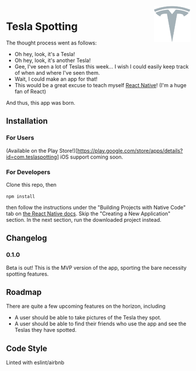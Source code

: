 <img src="images/transparentTeslaLogo.png" alt="Tesla Logo" align="right" width="100" />

# Tesla Spotting

The thought process went as follows:
 - Oh hey, look, it's a Tesla!
 - Oh hey, look, it's another Tesla!
 - Gee, I've seen a lot of Teslas this week... I wish I could easily keep track of
    when and where I've seen them.
 - Wait, I could make an app for that!
 - This would be a great excuse to teach
    myself [React Native](https://facebook.github.io/react-native/)! (I'm a huge
    fan of React)

And thus, this app was born.

## Installation

### For Users

(Available on the Play Store!)[https://play.google.com/store/apps/details?id=com.teslaspotting]
iOS support coming soon.

### For Developers

Clone this repo, then

`npm install`

then follow the instructions under the "Building Projects with Native Code" tab on [the React Native docs](https://facebook.github.io/react-native/docs/getting-started.html). Skip the "Creating a New Application" section. In the next section, run the downloaded project instead.

## Changelog

### 0.1.0

Beta is out! This is the MVP version of the app, sporting the bare necessity spotting features.

## Roadmap

There are quite a few upcoming features on the horizon, including

 - A user should be able to take pictures of the Tesla they spot.
 - A user should be able to find their friends who use the app and see the Teslas they have spotted.

## Code Style

Linted with eslint/airbnb
